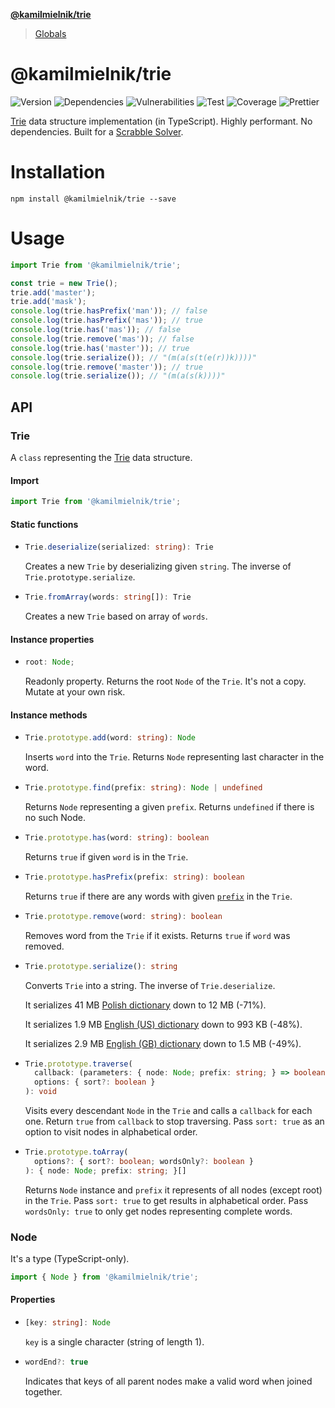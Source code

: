**[@kamilmielnik/trie](README.md)**

> [Globals](globals.md)

# @kamilmielnik/trie

![Version](https://img.shields.io/github/package-json/v/kamilmielnik/trie)
![Dependencies](https://img.shields.io/david/kamilmielnik/trie)
![Vulnerabilities](https://img.shields.io/snyk/vulnerabilities/github/kamilmielnik/trie)
![Test](https://github.com/kamilmielnik/trie/workflows/Test/badge.svg)
![Coverage](https://img.shields.io/badge/coverage-100%25-brightgreen.svg)
![Prettier](https://github.com/kamilmielnik/fuck-npm/workflows/Prettier/badge.svg)

[Trie](https://en.wikipedia.org/wiki/Trie) data structure implementation (in TypeScript).
Highly performant. No dependencies. Built for a [Scrabble Solver](https://github.com/kamilmielnik/scrabble-solver).

# Installation

```Shell
npm install @kamilmielnik/trie --save
```

# Usage

```ts
import Trie from '@kamilmielnik/trie';

const trie = new Trie();
trie.add('master');
trie.add('mask');
console.log(trie.hasPrefix('man')); // false
console.log(trie.hasPrefix('mas')); // true
console.log(trie.has('mas')); // false
console.log(trie.remove('mas')); // false
console.log(trie.has('master')); // true
console.log(trie.serialize()); // "(m(a(s(t(e(r))k))))"
console.log(trie.remove('master')); // true
console.log(trie.serialize()); // "(m(a(s(k))))"
```

## API

### Trie

A `class` representing the [Trie](https://en.wikipedia.org/wiki/Trie) data structure.

#### Import

```ts
import Trie from '@kamilmielnik/trie';
```

#### Static functions

- ```ts
  Trie.deserialize(serialized: string): Trie
  ```

  Creates a new `Trie` by deserializing given `string`.
  The inverse of `Trie.prototype.serialize`.

- ```ts
  Trie.fromArray(words: string[]): Trie
  ```

  Creates a new `Trie` based on array of `words`.

#### Instance properties

- ```ts
  root: Node;
  ```

  Readonly property. Returns the root `Node` of the `Trie`. It's not a copy. Mutate at your own risk.

#### Instance methods

- ```ts
  Trie.prototype.add(word: string): Node
  ```

  Inserts `word` into the `Trie`.
  Returns `Node` representing last character in the word.

- ```ts
  Trie.prototype.find(prefix: string): Node | undefined
  ```

  Returns `Node` representing a given `prefix`.
  Returns `undefined` if there is no such Node.

- ```ts
  Trie.prototype.has(word: string): boolean
  ```

  Returns `true` if given `word` is in the `Trie`.

- ```ts
  Trie.prototype.hasPrefix(prefix: string): boolean
  ```

  Returns `true` if there are any words with given [`prefix`](https://en.wikipedia.org/wiki/String_operations#Prefixes) in the `Trie`.

- ```ts
  Trie.prototype.remove(word: string): boolean
  ```

  Removes word from the `Trie` if it exists.
  Returns `true` if `word` was removed.

* ```ts
  Trie.prototype.serialize(): string
  ```

  Converts `Trie` into a string.
  The inverse of `Trie.deserialize`.

  It serializes 41 MB [Polish dictionary](https://sjp.pl/slownik/growy/) down to 12 MB (-71%).

  It serializes 1.9 MB [English (US) dictionary](https://www.wordgamedictionary.com/twl06/download/twl06.txt) down to 993 KB (-48%).

  It serializes 2.9 MB [English (GB) dictionary](https://www.wordgamedictionary.com/sowpods/download/sowpods.txt) down to 1.5 MB (-49%).

* ```ts
  Trie.prototype.traverse(
    callback: (parameters: { node: Node; prefix: string; } => boolean | void,
    options: { sort?: boolean }
  ): void
  ```

  Visits every descendant `Node` in the `Trie` and calls a `callback` for each one.
  Return `true` from `callback` to stop traversing.
  Pass `sort: true` as an option to visit nodes in alphabetical order.

* ```ts
  Trie.prototype.toArray(
    options?: { sort?: boolean; wordsOnly?: boolean }
  ): { node: Node; prefix: string; }[]
  ```

  Returns `Node` instance and `prefix` it represents of all nodes (except root) in the `Trie`.
  Pass `sort: true` to get results in alphabetical order.
  Pass `wordsOnly: true` to only get nodes representing complete words.

### Node

It's a type (TypeScript-only).

```ts
import { Node } from '@kamilmielnik/trie';
```

#### Properties

- ```ts
  [key: string]: Node
  ```

  `key` is a single character (string of length 1).

- ```ts
  wordEnd?: true
  ```

  Indicates that keys of all parent nodes make a valid word when joined together.
